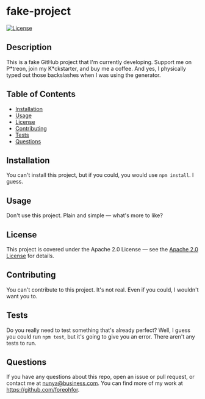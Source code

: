 # fake-project
[![License](https://img.shields.io/badge/License-Apache%202.0-blue.svg)](https://opensource.org/licenses/Apache-2.0)

## Description

This is a fake GitHub project that I'm currently developing. Support me on P\*treon, join my K\*ckstarter, and buy me a coffee. And yes, I physically typed out those backslashes when I was using the generator.


## Table of Contents

* [Installation](#installation)
* [Usage](#usage)
* [License](#license)
* [Contributing](#contributing)
* [Tests](#tests)
* [Questions](#questions)


## Installation

You can't install this project, but if you could, you would use ```npm install```. I guess.


## Usage

Don't use this project. Plain and simple — what's more to like?


## License

This project is covered under the Apache 2.0 License — see the [Apache 2.0 License](https://opensource.org/licenses/Apache-2.0) for details.


## Contributing

You can't contribute to this project. It's not real. Even if you could, I wouldn't want you to.


## Tests

Do you really need to test something that's already perfect? Well, I guess you could run ```npm test```, but it's going to give you an error. There aren't any tests to run.


## Questions

If you have any questions about this repo, open an issue or pull request, or contact me at nunya@business.com. You can find more of my work at https://github.com/foreohfor.
